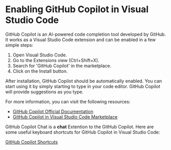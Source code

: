 # Enabling GitHub Copilot in Visual Studio Code

GitHub Copilot is an AI-powered code completion tool developed by GitHub. It works as a Visual Studio Code extension and can be enabled in a few simple steps:

1. Open Visual Studio Code.
2. Go to the Extensions view (Ctrl+Shift+X).
3. Search for 'GitHub Copilot' in the marketplace.
4. Click on the Install button.

After installation, GitHub Copilot should be automatically enabled. You can start using it by simply starting to type in your code editor. GitHub Copilot will provide suggestions as you type.

For more information, you can visit the following resources:

- [GitHub Copilot Official Documentation](https://copilot.github.com/)
- [GitHub Copilot in Visual Studio Code Marketplace](https://marketplace.visualstudio.com/items?itemName=GitHub.copilot)

GitHub Copilot Chat is a **chat** Extention to the GitHub Copilot.
Here are some useful keyboard shortcuts for GitHub Copilot in Visual Studio Code:

[GitHub Copilot Shortcuts](\client\github-copilot-shortcuts.md)
